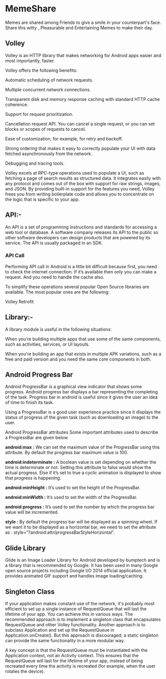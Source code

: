 # MemeShare
Memes are shared among Friends to give a smile in your counterpart's face. Share this witty , Pleasurable and Entertaining Memes to make their day.

<h2> Volley </h2>
Volley is an HTTP library that makes networking for Android apps easier and most importantly, faster. 

Volley offers the following benefits:

Automatic scheduling of network requests.

Multiple concurrent network connections.

Transparent disk and memory response caching with standard HTTP cache coherence.

Support for request prioritization.

Cancellation request API. You can cancel a single request, or you can set blocks or scopes of requests to cancel.

Ease of customization, for example, for retry and backoff.

Strong ordering that makes it easy to correctly populate your UI with data fetched asynchronously from the network.

Debugging and tracing tools.

Volley excels at RPC-type operations used to populate a UI, such as fetching a page of search results as structured data. It integrates easily with any protocol and comes out of the box with support for raw strings, images, and JSON. By providing built-in support for the features you need, Volley frees you from writing boilerplate code and allows you to concentrate on the logic that is specific to your app.

<h2> API:-</h2> An API is a set of programming instructions and standards for accessing a web tool or database. A software company releases its API to the public so other software developers can design products that are powered by its service. The API is usually packaged in an SDK.

<h3> API Call </h3>
Performing API call in Android is a little bit difficult because first, you need to check the internet connection. If it’s available then only you can make a request. And you need to handle the cache also.

To simplify these operations several popular Open Source libraries are available. The most popular ones are the following:

Volley
Retrofit

<h2>Library:-</h2> A library module is useful in the following situations:

When you're building multiple apps that use some of the same components, such as activities, services, or UI layouts.

When you're building an app that exists in multiple APK variations, such as a free and paid version and you need the same core components in both.

<h2> Android Progress Bar </h2>
Android ProgressBar is a graphical view indicator that shows some progress. Android progress bar displays a bar representing the completing of the task. Progress bar in android is useful since it gives the user an idea of time to finish its task.

Using a ProgressBar is a good user experience practice since it displays the status of progress of the given task (such as downloading an image) to the user.

Android ProgressBar attributes
Some important attributes used to describe a ProgressBar are given below.

**android:max :** We can set the maximum value of the ProgressBar using this attribute. By default the progress bar maximum value is 100.

**android:indeterminate :** A boolean value is set depending on whether the time is determinate or not. Setting this attribute to false would show the actual progress. Else if it’s set to true a cyclic animation is displayed to show that progress is happening.

**android:minHeight :** It’s used to set the height of the ProgressBar.

**android:minWidth :** It’s used to set the width of the ProgressBar.

**android:progress :** It’s used to set the number by which the progress bar value will be incremented.

**style :** By default the progress bar will be displayed as a spinning wheel. If we want it to be displayed as a horizontal bar, we need to set the attribute as : style=”?android:attr/progressBarStyleHorizontal”.

<h2> Glide Library </h2>
Glide is an Image Loader Library for Android developed by bumptech and is a library that is recommended by Google. It has been used in many Google open source projects including Google I/O 2014 official application. It provides animated GIF support and handles image loading/caching.

<h2> Singleton Class </h2>
If your application makes constant use of the network, it's probably most efficient to set up a single instance of RequestQueue that will last the lifetime of your app. You can achieve this in various ways. The recommended approach is to implement a singleton class that encapsulates RequestQueue and other Volley functionality. Another approach is to subclass Application and set up the RequestQueue in Application.onCreate(). But this approach is discouraged; a static singleton can provide the same functionality in a more modular way.

A key concept is that the RequestQueue must be instantiated with the Application context, not an Activity context. This ensures that the RequestQueue will last for the lifetime of your app, instead of being recreated every time the activity is recreated (for example, when the user rotates the device).
